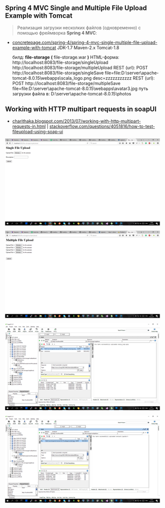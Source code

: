 
Spring 4 MVC Single and Multiple File Upload Example with Tomcat
----------------------------------------------------------------
> Реализация загрузки несколких файлов (одновременно) с помощью фреймворка **Spring 4 MVC**:

- [concretepage.com/spring-4/spring-4-mvc-single-multiple-file-upload-example-with-tomcat](http://www.concretepage.com/spring-4/spring-4-mvc-single-multiple-file-upload-example-with-tomcat)
    JDK-1.7
    Maven-2.x
    Tomcat-1.8

    билд: **file-storage**  **(** file-storage.war **)**
    HTML-форма: http://localhost:8083/file-storage/singleUpload   http://localhost:8083/file-storage/multipleUpload
    REST (url): POST   http://localhost:8083/file-storage/singleSave   file=file:D:\server\apache-tomcat-8.0.15\webapps\scala_logo.png   desc=zzzzzzzzzzz
    REST (url): POST   http://localhost:8083/file-storage/multipleSave   file=file:D:\server\apache-tomcat-8.0.15\webapps\avatar3.jpg
    путь загрузки файла в: D:\server\apache-tomcat-8.0.15\photos




Working with HTTP multipart requests in soapUI
----------------------------------------------

* [charithaka.blogspot.com/2013/07/working-with-http-multipart-requests-in.html](http://charithaka.blogspot.com/2013/07/working-with-http-multipart-requests-in.html) | [stackoverflow.com/questions/4051816/how-to-test-fileupload-using-soap-ui](http://stackoverflow.com/questions/4051816/how-to-test-fileupload-using-soap-ui)


![jHXQNg](jHXQNg.png)

![OkhCou](OkhCou.png)

![Vgw2W9](Vgw2W9.png)

![1EO4ul](1EO4ul.png)
